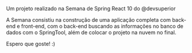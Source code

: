 Um projeto realizado na Semana de Spring React 10 do @devsuperior


A Semana consistiu na construção de uma aplicação completa com back-end e front-end, com o back-end buscando as informações no banco de dados com o SpringTool, além de colocar o projeto na nuvem no final.

Espero que goste! :)
